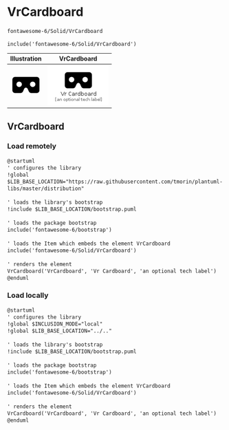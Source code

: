 # VrCardboard


```text
fontawesome-6/Solid/VrCardboard
```

```text
include('fontawesome-6/Solid/VrCardboard')
```



| Illustration | VrCardboard |
| :---: | :---: |
| ![illustration for Illustration](../../fontawesome-6/Solid/VrCardboard.png) | ![illustration for VrCardboard](../../fontawesome-6/Solid/VrCardboard.Local.png) |




## VrCardboard

### Load remotely
```plantuml
@startuml
' configures the library
!global $LIB_BASE_LOCATION="https://raw.githubusercontent.com/tmorin/plantuml-libs/master/distribution"

' loads the library's bootstrap
!include $LIB_BASE_LOCATION/bootstrap.puml

' loads the package bootstrap
include('fontawesome-6/bootstrap')

' loads the Item which embeds the element VrCardboard
include('fontawesome-6/Solid/VrCardboard')

' renders the element
VrCardboard('VrCardboard', 'Vr Cardboard', 'an optional tech label')
@enduml
```

### Load locally
```plantuml
@startuml
' configures the library
!global $INCLUSION_MODE="local"
!global $LIB_BASE_LOCATION="../.."

' loads the library's bootstrap
!include $LIB_BASE_LOCATION/bootstrap.puml

' loads the package bootstrap
include('fontawesome-6/bootstrap')

' loads the Item which embeds the element VrCardboard
include('fontawesome-6/Solid/VrCardboard')

' renders the element
VrCardboard('VrCardboard', 'Vr Cardboard', 'an optional tech label')
@enduml
```

